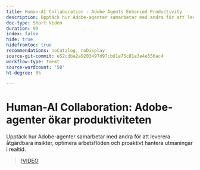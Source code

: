 ```yaml
---
title: Human-AI Collaboration - Adobe Agents Enhanced Productivity
description: Upptäck hur Adobe-agenter samarbetar med andra för att leverera åtgärdbara insikter, optimera arbetsflöden och proaktivt hantera utmaningar i realtid.
doc-type: Short Video
duration: 99
index: false
hide: true
hidefromtoc: true
recommendations: noCatalog, noDisplay
source-git-commit: e52cdba2a9203497d97cbd1e75c81e3e4e556ac4
workflow-type: tm+mt
source-wordcount: '50'
ht-degree: 0%

---
```



# Human-AI Collaboration: Adobe-agenter ökar produktiviteten

Upptäck hur Adobe-agenter samarbetar med andra för att leverera åtgärdbara insikter, optimera arbetsflöden och proaktivt hantera utmaningar i realtid.

<!-- 62_S653_3442539_98_humanai-collaboration-adobe-agents-enhancing-productivity -->
>[!VIDEO](https://video.tv.adobe.com/v/3460401/?learn=on&enablevpops=true&captions=swe)
